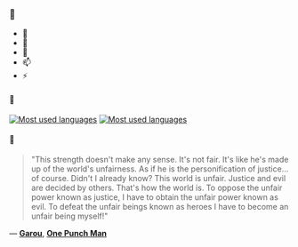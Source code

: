 ### 👋

- 🔭
- 🌱
- 💬
- 📫
- ⚡

#### 🧏

[![Most used languages](https://github-readme-stats-aynah.vercel.app/api/top-langs/?username=aynh&theme=solarized-dark&langs_count=6&layout=compact&hide_title=true)](https://github.com/anuraghazra/github-readme-stats#gh-dark-mode-only)
[![Most used languages](https://github-readme-stats-aynah.vercel.app/api/top-langs/?username=aynh&theme=solarized-light&langs_count=6&layout=compact&hide_title=true)](https://github.com/anuraghazra/github-readme-stats#gh-light-mode-only)

#### 💬

> "This strength doesn't make any sense. It's not fair. It's like he's made up of the world's unfairness. As if he is the personification of justice... of course. Didn't I already know? This world is unfair. Justice and evil are decided by others. That's how the world is. To oppose the unfair power known as justice, I have to obtain the unfair power known as evil. To defeat the unfair beings known as heroes I have to become an unfair being myself!"

&mdash; [**Garou**](https://myanimelist.net/character.php?q=Garou&cat=character), [**One Punch Man**](https://myanimelist.net/search/all?q=One%20Punch%20Man&cat=all)

